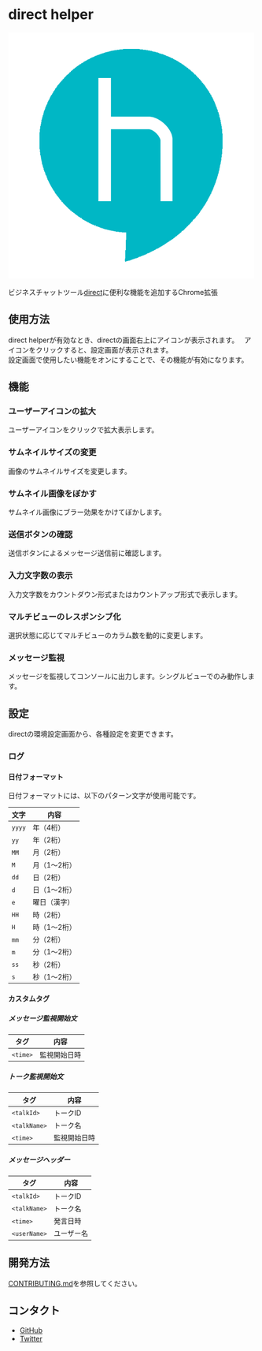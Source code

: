 ﻿# direct helper
<img src="doc/icon.png" alt="アイコン" width="500">

ビジネスチャットツール[direct](https://direct4b.com/ja/)に便利な機能を追加するChrome拡張

## 使用方法
direct helperが有効なとき、directの画面右上にアイコンが表示されます。  
アイコンをクリックすると、設定画面が表示されます。  
設定画面で使用したい機能をオンにすることで、その機能が有効になります。

## 機能
### ユーザーアイコンの拡大
ユーザーアイコンをクリックで拡大表示します。

### サムネイルサイズの変更
画像のサムネイルサイズを変更します。

### サムネイル画像をぼかす
サムネイル画像にブラー効果をかけてぼかします。

### 送信ボタンの確認
送信ボタンによるメッセージ送信前に確認します。

### 入力文字数の表示
入力文字数をカウントダウン形式またはカウントアップ形式で表示します。

### マルチビューのレスポンシブ化
選択状態に応じてマルチビューのカラム数を動的に変更します。

### メッセージ監視  
メッセージを監視してコンソールに出力します。シングルビューでのみ動作します。

## 設定
directの環境設定画面から、各種設定を変更できます。

### ログ
#### 日付フォーマット
日付フォーマットには、以下のパターン文字が使用可能です。

|文字|内容|
|---|---|
|`yyyy`|年（4桁）|
|`yy`|年（2桁）|
|`MM`|月（2桁）|
|`M`|月（1～2桁）|
|`dd`|日（2桁）|
|`d`|日（1～2桁）|
|`e`|曜日（漢字）|
|`HH`|時（2桁）|
|`H`|時（1～2桁）|
|`mm`|分（2桁）|
|`m`|分（1～2桁）|
|`ss`|秒（2桁）|
|`s`|秒（1～2桁）|

#### カスタムタグ
##### メッセージ監視開始文
|タグ|内容|
|---|---|
|`<time>`|監視開始日時|

##### トーク監視開始文
|タグ|内容|
|---|---|
|`<talkId>`|トークID|
|`<talkName>`|トーク名|
|`<time>`|監視開始日時|

##### メッセージヘッダー
|タグ|内容|
|---|---|
|`<talkId>`|トークID|
|`<talkName>`|トーク名|
|`<time>`|発言日時|
|`<userName>`|ユーザー名|

## 開発方法
[CONTRIBUTING.md](.github/CONTRIBUTING.md)を参照してください。

## コンタクト
* [GitHub](https://github.com/munierujp/direct_helper)
* [Twitter](http://twitter.com/munieru_jp)

